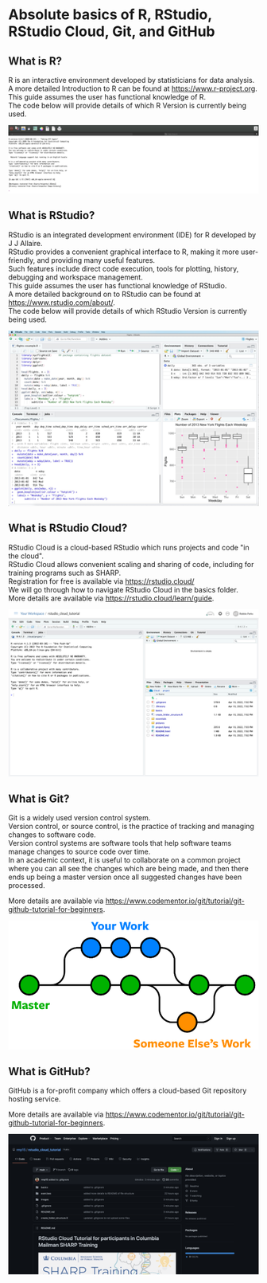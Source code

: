 # Absolute basics of R, RStudio, RStudio Cloud, Git, and GitHub

## What is R?

R is an interactive environment developed by statisticians for data analysis.\
A more detailed Introduction to R can be found at https://www.r-project.org. \
This guide assumes the user has functional knowledge of R.\
The code below will provide details of which R Version is currently being used.

![](../images/what_is_r.png)

## What is RStudio?

RStudio is an integrated development environment (IDE) for R developed by J J Allaire.\
RStudio provides a convenient graphical interface to R, making it more user-friendly, and providing many useful features.\
Such features include direct code execution, tools for plotting, history, debugging and workspace management.\
This guide assumes the user has functional knowledge of RStudio.\
A more detailed background on to RStudio can be found at https://www.rstudio.com/about/. \
The code below will provide details of which RStudio Version is currently being used.

![](../images/what_is_rstudio.png)

## What is RStudio Cloud?

RStudio Cloud is a cloud-based RStudio which runs projects and code "in the cloud".\
RStudio Cloud allows convenient scaling and sharing of code, including for training programs such as SHARP. \
Registration for free is available via https://rstudio.cloud/ \
We will go through how to navigate RStudio Cloud in the basics folder. \
More details are available via https://rstudio.cloud/learn/guide.

![](../images/rstudio_cloud_first_load.png)

## What is Git?

Git is a widely used version control system. \
Version control, or source control, is the practice of tracking and managing changes to software code. \
Version control systems are software tools that help software teams manage changes to source code over time. \
In an academic context, it is useful to collaborate on a common project where you can all see the changes which are being made, and then there ends up being a master version once all suggested changes have been processed.

More details are available via https://www.codementor.io/git/tutorial/git-github-tutorial-for-beginners.

![](../images/what_is_git.png)

## What is GitHub?

GitHub is a for-profit company which offers a cloud-based Git repository hosting service.

More details are available via https://www.codementor.io/git/tutorial/git-github-tutorial-for-beginners.

![](../images/what_is_github.png)
